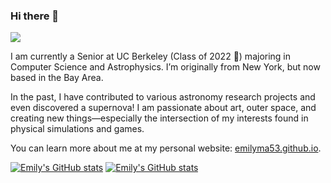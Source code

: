 ### Hi there 👋
![](https://komarev.com/ghpvc/?username=emilyma53&color=blue)

I am currently a Senior at UC Berkeley (Class of 2022 🐻) majoring in Computer Science and Astrophysics. I’m originally from New York, but now based in the Bay Area.

In the past, I have contributed to various astronomy research projects and even discovered a supernova! I am passionate about art, outer space, and creating new things—especially the intersection of my interests found in physical simulations and games. 

You can learn more about me at my personal website: <a href="http://emilyma53.github.io">emilyma53.github.io</a>.


[![Emily's GitHub stats](https://github-readme-stats.vercel.app/api?username=emilyma53&show_icons=true&theme=dark)](https://github.com/anuraghazra/github-readme-stats#gh-dark-mode-only)
[![Emily's GitHub stats](https://github-readme-stats.vercel.app/api?username=emilyma53&show_icons=true)](https://github.com/anuraghazra/github-readme-stats#gh-light-mode-only)

<!--
**emilyma53/emilyma53** is a ✨ _special_ ✨ repository because its `README.md` (this file) appears on your GitHub profile.

Here are some ideas to get you started:

- 🔭 I’m currently working on ...
- 🌱 I’m currently learning ...
- 👯 I’m looking to collaborate on ...
- 🤔 I’m looking for help with ...
- 💬 Ask me about ...
- 📫 How to reach me: ...
- 😄 Pronouns: ...
- ⚡ Fun fact: ...
-->
